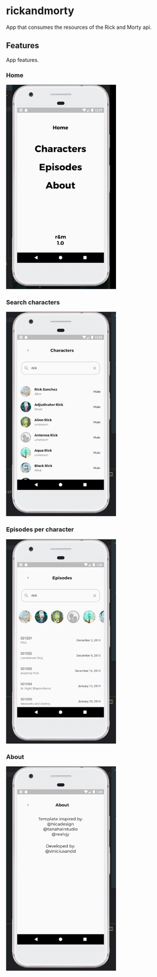 # rickandmorty

App that consumes the resources of the Rick and Morty api.

## Features

App features.

### Home

<img src="docs/home.png" alt="drawing" width="300"/>

### Search characters

<img src="docs/characters.png" alt="drawing" width="300"/>

### Episodes per character

<img src="docs/episodes.png" alt="drawing" width="300"/>

### About

<img src="docs/about.png" alt="drawing" width="300"/>
